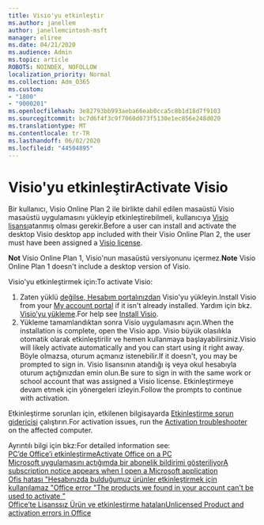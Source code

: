 ```yaml
---
title: Visio'yu etkinleştir
ms.author: janellem
author: janellemcintosh-msft
manager: eliree
ms.date: 04/21/2020
ms.audience: Admin
ms.topic: article
ROBOTS: NOINDEX, NOFOLLOW
localization_priority: Normal
ms.collection: Adm_O365
ms.custom:
- "1800"
- "9000201"
ms.openlocfilehash: 3e82793bb993aeba66eab0cca5c8b1d18d7f9103
ms.sourcegitcommit: bc7d6f4f3c9f7060d073f5130e1ec856e248d020
ms.translationtype: MT
ms.contentlocale: tr-TR
ms.lasthandoff: 06/02/2020
ms.locfileid: "44504895"
---
```

# <a name="activate-visio"></a><span data-ttu-id="4381e-102">Visio'yu etkinleştir</span><span class="sxs-lookup"><span data-stu-id="4381e-102">Activate Visio</span></span>

<span data-ttu-id="4381e-103">Bir kullanıcı, Visio Online Plan 2 ile birlikte dahil edilen masaüstü Visio masaüstü uygulamasını yükleyip etkinleştirebilmeli, kullanıcıya [Visio lisansı](https://docs.microsoft.com/microsoft-365/admin/add-users/add-users)atanmış olması gerekir.</span><span class="sxs-lookup"><span data-stu-id="4381e-103">Before a user can install and activate the desktop Visio desktop app included with their Visio Online Plan 2, the user must have been assigned a [Visio license](https://docs.microsoft.com/microsoft-365/admin/add-users/add-users).</span></span>

<span data-ttu-id="4381e-104">**Not** Visio Online Plan 1, Visio'nun masaüstü versiyonunu içermez.</span><span class="sxs-lookup"><span data-stu-id="4381e-104">**Note** Visio Online Plan 1 doesn't include a desktop version of Visio.</span></span>

<span data-ttu-id="4381e-105">Visio'yu etkinleştirmek için:</span><span class="sxs-lookup"><span data-stu-id="4381e-105">To activate Visio:</span></span>

1. <span data-ttu-id="4381e-106">Zaten yüklü [değilse, Hesabım portalınızdan](https://portal.office.com/account#installs) Visio'yu yükleyin.</span><span class="sxs-lookup"><span data-stu-id="4381e-106">Install Visio from your [My account portal](https://portal.office.com/account#installs) if it isn't already installed.</span></span> <span data-ttu-id="4381e-107">Yardım için bkz. [Visio’yu yükleme](https://support.office.com/article/f98f21e3-aa02-4827-9167-ddab5b025710?wt.mc_id=OfficeAdm_ClientDIA_Alchemy1800).</span><span class="sxs-lookup"><span data-stu-id="4381e-107">For help see [Install Visio](https://support.office.com/article/f98f21e3-aa02-4827-9167-ddab5b025710?wt.mc_id=OfficeAdm_ClientDIA_Alchemy1800).</span></span>
2. <span data-ttu-id="4381e-108">Yükleme tamamlandıktan sonra Visio uygulamasını açın.</span><span class="sxs-lookup"><span data-stu-id="4381e-108">When the installation is complete, open the Visio app.</span></span> <span data-ttu-id="4381e-109">Visio büyük olasılıkla otomatik olarak etkinleştirilir ve hemen kullanmaya başlayabilirsiniz.</span><span class="sxs-lookup"><span data-stu-id="4381e-109">Visio will likely activate automatically and you can start using it right away.</span></span> <span data-ttu-id="4381e-110">Böyle olmazsa, oturum açmanız istenebilir.</span><span class="sxs-lookup"><span data-stu-id="4381e-110">If it doesn't, you may be prompted to sign in.</span></span> <span data-ttu-id="4381e-111">Visio lisansının atandığı iş veya okul hesabıyla oturum açtığınızdan emin olun.</span><span class="sxs-lookup"><span data-stu-id="4381e-111">Be sure to sign in with the same work or school account that was assigned a Visio license.</span></span> <span data-ttu-id="4381e-112">Etkinleştirmeye devam etmek için yönergeleri izleyin.</span><span class="sxs-lookup"><span data-stu-id="4381e-112">Follow the prompts to continue with activation.</span></span> 

<span data-ttu-id="4381e-113">Etkinleştirme sorunları için, etkilenen bilgisayarda [Etkinleştirme sorun gidericisi](https://aka.ms/SARA-OfficeActivation-Alchemy) çalıştırın.</span><span class="sxs-lookup"><span data-stu-id="4381e-113">For activation issues, run the [Activation troubleshooter](https://aka.ms/SARA-OfficeActivation-Alchemy) on the affected computer.</span></span>

<span data-ttu-id="4381e-114">Ayrıntılı bilgi için bkz:</span><span class="sxs-lookup"><span data-stu-id="4381e-114">For detailed information see:</span></span><br>
[<span data-ttu-id="4381e-115">PC’de Office’i etkinleştirme</span><span class="sxs-lookup"><span data-stu-id="4381e-115">Activate Office on a PC</span></span>](https://support.office.com/article/5bd38f38-db92-448b-a982-ad170b1e187e?wt.mc_id=OfficeAdm_ClientDIA_Alchemy1800)<br>
[<span data-ttu-id="4381e-116">Microsoft uygulamasını açtığımda bir abonelik bildirimi gösteriliyor</span><span class="sxs-lookup"><span data-stu-id="4381e-116">A subscription notice appears when I open a Microsoft application</span></span>](https://support.office.com/article/4cabe32c-f594-4c0e-9191-3d3ade10cceb?wt.mc_id=OfficeAdm_ClientDIA_Alchemy1800)<br>
[<span data-ttu-id="4381e-117">Ofis hatası "Hesabınızda bulduğumuz ürünler etkinleştirmek için kullanılamaz <app> "</span><span class="sxs-lookup"><span data-stu-id="4381e-117">Office error "The products we found in your account can't be used to activate <app>"</span></span>](https://support.office.com/article/c9f9a0b3-5aae-4131-8077-21e6a59f141e?wt.mc_id=OfficeAdm_ClientDIA_Alchemy1800)<br>
[<span data-ttu-id="4381e-118">Office’te Lisanssız Ürün ve etkinleştirme hataları</span><span class="sxs-lookup"><span data-stu-id="4381e-118">Unlicensed Product and activation errors in Office</span></span>](https://support.office.com/article/0d23d3c0-c19c-4b2f-9845-5344fedc4380?wt.mc_id=OfficeAdm_ClientDIA_Alchemy1800)